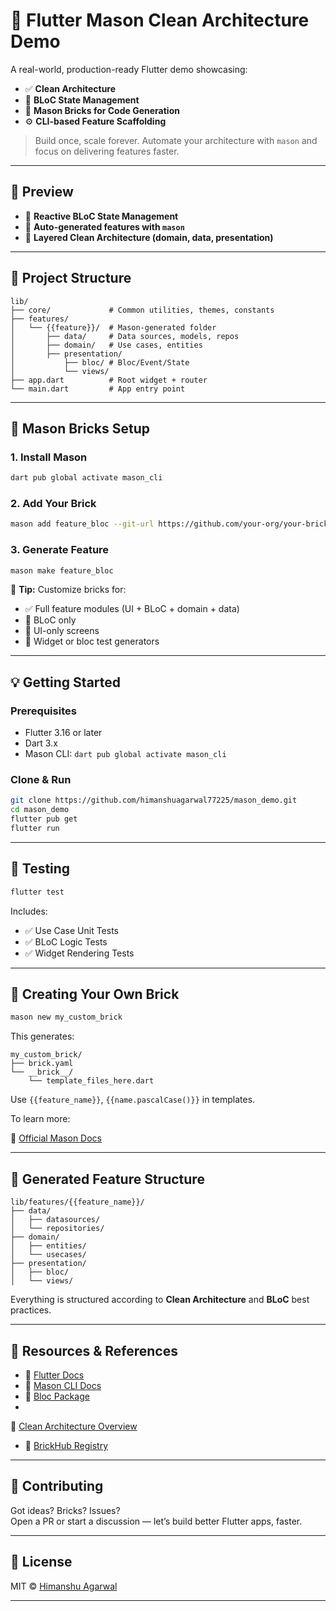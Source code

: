 # 🚀 Flutter Mason Clean Architecture Demo

A real-world, production-ready Flutter demo showcasing:

- ✅ **Clean Architecture**
- 🔨 **BLoC State Management**
- 🧱 **Mason Bricks for Code Generation**
- ⚙️ **CLI-based Feature Scaffolding**

> Build once, scale forever. Automate your architecture with `mason` and focus on delivering
> features faster.

---

## 📸 Preview

- 🔁 **Reactive BLoC State Management**
- 🧱 **Auto-generated features with `mason`**
- 🧠 **Layered Clean Architecture (domain, data, presentation)**

---

## 📂 Project Structure

```
lib/
├── core/             # Common utilities, themes, constants
├── features/
│   └── {{feature}}/  # Mason-generated folder
│       ├── data/     # Data sources, models, repos
│       ├── domain/   # Use cases, entities
│       ├── presentation/
│           ├── bloc/ # Bloc/Event/State
│           └── views/
├── app.dart          # Root widget + router
└── main.dart         # App entry point
```

---

## 🧱 Mason Bricks Setup

### 1. Install Mason

```bash
dart pub global activate mason_cli
```

### 2. Add Your Brick

```bash
mason add feature_bloc --git-url https://github.com/your-org/your-brick-repo.git
```

### 3. Generate Feature

```bash
mason make feature_bloc
```

🧠 **Tip:** Customize bricks for:

- ✅ Full feature modules (UI + BLoC + domain + data)
- 🔁 BLoC only
- 🧩 UI-only screens
- 🧪 Widget or bloc test generators

---

## 💡 Getting Started

### Prerequisites

- Flutter 3.16 or later
- Dart 3.x
- Mason CLI: `dart pub global activate mason_cli`

### Clone & Run

```bash
git clone https://github.com/himanshuagarwal77225/mason_demo.git
cd mason_demo
flutter pub get
flutter run
```

---

## 🧪 Testing

```bash
flutter test
```

Includes:

- ✅ Use Case Unit Tests
- ✅ BLoC Logic Tests
- ✅ Widget Rendering Tests

---

## 🧱 Creating Your Own Brick

```bash
mason new my_custom_brick
```

This generates:

```
my_custom_brick/
├── brick.yaml
└── __brick__/
    └── template_files_here.dart
```

Use `{{feature_name}}`, `{{name.pascalCase()}}` in templates.

To learn more:

🔗 [Official Mason Docs](https://docs.brickhub.dev)

---

## 🧭 Generated Feature Structure

```
lib/features/{{feature_name}}/
├── data/
│   ├── datasources/
│   └── repositories/
├── domain/
│   ├── entities/
│   └── usecases/
├── presentation/
│   ├── bloc/
│   └── views/
```

Everything is structured according to **Clean Architecture** and **BLoC** best practices.

---

## 📌 Resources & References

- 📘 [Flutter Docs](https://flutter.dev/docs)
- 🧱 [Mason CLI Docs](https://docs.brickhub.dev)
- 🔁 [Bloc Package](https://bloclibrary.dev)
-

🧼 [Clean Architecture Overview](https://github.com/ResoCoder/flutter-tdd-clean-architecture-course)

- 🧱 [BrickHub Registry](https://brickhub.dev)

---

## 🙌 Contributing

Got ideas? Bricks? Issues?  
Open a PR or start a discussion — let’s build better Flutter apps, faster.

---

## 📄 License

MIT © [Himanshu Agarwal](https://github.com/himanshuagarwal77225)

---
